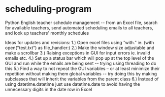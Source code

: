 # scheduling-program
 Python English teacher schedule management -- from an Excel file, search for available teachers, send automated scheduling emails to all teachers, and look up teachers' monthly schedules

Ideas for updates and revisions:
1.) Open excel files using “with.” ie. (with open("test.txt") as file_handler:)
2.) Make the window size adjustable and make a scrollbar
3.) Raising exceptions in GUI for input errors ie. invalid emails etc.
4.) Set up a status bar which will pop up at the top level of the GUI and run while the emails are being sent -- trying using threading to do this
5.) Find a way to not repeat the GUI variables – or at least minimize their repetition without making them global variables -- try doing this by making subclasses that will inherit the variables from the parent class
6.) Instead of using datetime.datetime just use datetime.date to avoid having the unnecessary digits in the date row in Excel
